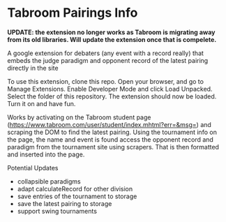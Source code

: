 # Tabroom Pairings Info

__UPDATE: the extension no longer works as Tabroom is migrating away from its old libraries. Will update the extension once that is compelete.__

A google extension for debaters (any event with a record really) that embeds the judge paradigm and opponent record of the latest pairing directly in the site

To use this extension, clone this repo. Open your browser, and go to Manage Extensions. Enable Developer Mode and click Load Unpacked. Select the folder of this repository. The extension should now be loaded. Turn it on and have fun.

Works by activating on the Tabroom student page (https://www.tabroom.com/user/student/index.mhtml?err=&msg=) and scraping the DOM to find the latest pairing. Using the tournament info on the page, the name and event is found access the opponent record and paradigm from the tournament site using scrapers. That is then formatted and inserted into the page.

Potential Updates
  - collapsible paradigms
  - adapt calculateRecord for other division
  - save entries of the tournament to storage
  - save the latest pairing to storage 
  - support swing tournaments
